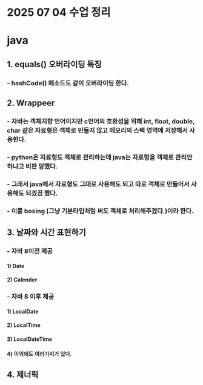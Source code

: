 # 2025 07 04 수업 정리
# java
## 1. equals() 오버라이딩 특징
### - hashCode() 메소드도 같이 오버라이딩 한다.
## 2. Wrappeer
### - 자바는 객체지향 언어이지만 c언어의 호환성을 위해 int, float, double, char 같은 자료형은 객체로 만들지 않고 메모리의 스택 영역에 저장해서 사용한다.
### - python은 자료형도 객체로 관리하는데 java는 자료형을 객체로 관리안하냐고 비판 당했다.
### - 그래서 java에서 자료형도 그대로 사용해도 되고 따로 객체로 만들어서 사용해도 되겠끔 했다.
### - 이를 boxing (그냥 기본타입처럼 써도 객체로 처리해주겠다.)이라 한다.
## 3. 날짜와 시간 표현하기
### - 자바 8이전 제공
#### 1) Date
#### 2) Calender
### - 자바 8 이후 제공
#### 1) LocalDate
#### 2) LocalTime
#### 3) LocalDateTime
#### 4) 이외에도 여러가지가 있다.
## 4. 제너릭
